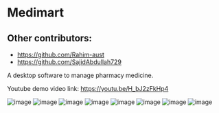# Medimart

## Other contributors:
- https://github.com/Rahim-aust
- https://github.com/SajidAbdullah729

A desktop software to manage pharmacy medicine.

Youtube demo video link: https://youtu.be/H_bJ2zFkHp4

![image](https://user-images.githubusercontent.com/66373332/236642501-a006824a-1178-4762-8dc5-5041b5317d3d.png)
![image](https://user-images.githubusercontent.com/66373332/236642508-551bcd0b-3ac2-415a-9b12-0f3135b78f7c.png)
![image](https://user-images.githubusercontent.com/66373332/236642546-42c7dc6c-1616-407e-9142-859c8fe5a4cf.png)
![image](https://user-images.githubusercontent.com/66373332/236642567-2656815d-26ca-4e6d-a72f-0ec87da037f2.png)
![image](https://user-images.githubusercontent.com/66373332/236642585-7d8b8a4a-5935-48f9-bf2a-9ca03cc750f8.png)
![image](https://user-images.githubusercontent.com/66373332/236642608-60469d48-78ed-40e8-a6cc-c176a0d25af9.png)
![image](https://user-images.githubusercontent.com/66373332/236642628-5b52f08e-8e4e-4cb6-bb95-1bc251cb3ad9.png)
![image](https://user-images.githubusercontent.com/66373332/236642669-57a53256-1d8f-4cac-b880-4a065a4094b2.png)
